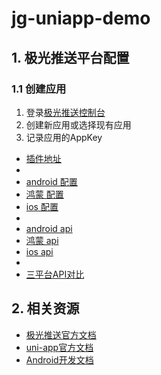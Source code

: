 # jg-uniapp-demo


## 1. 极光推送平台配置

### 1.1 创建应用

1. 登录[极光推送控制台](https://www.jiguang.cn/)
2. 创建新应用或选择现有应用
3. 记录应用的AppKey

- [插件地址](https://ext.dcloud.net.cn/plugin?name=jg-jpush-u)
- 
- [android 配置](./uni_modules/jg-jpush-u/Android_Integration_Guide.md)
- [鸿蒙 配置](./uni_modules/jg-jpush-u/readme_me.md)
- [ios 配置](./uni_modules/jg-jpush-u/iOS_Integration_Guide.md)
- 
- [android api](./uni_modules/jg-jpush-u/Android_API_Documentation.md)
- [鸿蒙 api](./uni_modules/jg-jpush-u/HarmonyOS_API_Documentation.md)
- [ios api](./uni_modules/jg-jpush-u/iOS_API_Documentation.md)
- 
- [三平台API对比](./uni_modules/jg-jpush-u/API_Comparison_Documentation.md)


## 2. 相关资源

- [极光推送官方文档](https://docs.jiguang.cn/jpush/)
- [uni-app官方文档](https://uniapp.dcloud.net.cn/)
- [Android开发文档](https://developer.android.com/) 